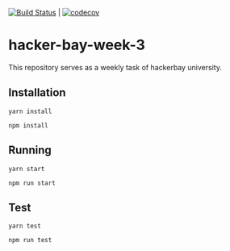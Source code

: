 [![Build Status](https://travis-ci.org/Tolsee/hacker-bay-week-3.svg?branch=master)](https://travis-ci.org/Tolsee/hacker-bay-week-3) | [![codecov](https://codecov.io/gh/Tolsee/hacker-bay-week-3/branch/master/graph/badge.svg)](https://codecov.io/gh/Tolsee/hacker-bay-week-3)
# hacker-bay-week-3
This repository serves as a weekly task of hackerbay university.

## Installation

`yarn install`

`npm install`

## Running

`yarn start`

`npm run start`

## Test

`yarn test`

`npm run test`
